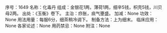 序号：1649
名称：化毒丹
组成：金银花1两，薄荷1两，细辛5钱，枳壳5钱，川贝母2两。
出处：《玉衡》卷下。
主治：痧胀，痰气壅盛。
加减：None
功效：None
用法用量：每服6分，细茶稍冷调下。
制备方法：上为细末。
临床应用：None
各家论述：None
用药禁忌：None
附注：None
